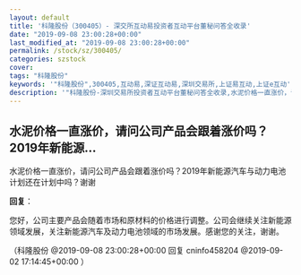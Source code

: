 ```yaml
---
layout: default
title: '科隆股份（300405）- 深交所互动易投资者互动平台董秘问答全收录'
date: "2019-09-08 23:00:28+00:00"
last_modified_at: "2019-09-08 23:00:28+00:00"
permalink: /stock/sz/300405/
categories: szstock
cover: 
tags: "科隆股份"
keywords: '"科隆股份",300405,互动易,深证互动易,深圳交易所,上证易互动,上证e互动'
description: '"科隆股份-深圳交易所投资者互动平台董秘问答全收录,水泥价格一直涨价，请问公司产品会跟着涨价吗？2019年新能源汽车与动力电池计划还在计划中吗？谢谢"'
---
```


## 水泥价格一直涨价，请问公司产品会跟着涨价吗？2019年新能源...

水泥价格一直涨价，请问公司产品会跟着涨价吗？2019年新能源汽车与动力电池计划还在计划中吗？谢谢

**回复**：

您好，公司主要产品会随着市场和原材料的价格进行调整。公司会继续关注新能源领域发展，关注新能源汽车及动力电池领域的市场发展。感谢您的关注，谢谢。 

（科隆股份  @2019-09-08 23:00:28+00:00 回复 cninfo458204  @2019-09-02 17:14:45+00:00 ）

